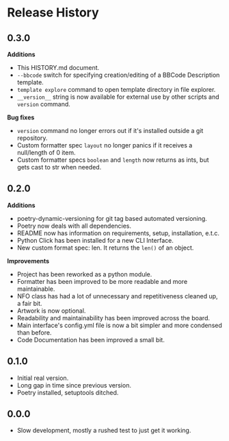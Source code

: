 # Release History

## 0.3.0

**Additions**

- This HISTORY.md document.
- `--bbcode` switch for specifying creation/editing of a BBCode Description template.
- `template explore` command to open template directory in file explorer.
- `__version__` string is now available for external use by other scripts and `version` command.

**Bug fixes**

- `version` command no longer errors out if it's installed outside a git repository.
- Custom formatter spec `layout` no longer panics if it receives a null/length of 0 item.
- Custom formatter specs `boolean` and `length` now returns as ints, but gets cast to str when needed.

## 0.2.0

**Additions**

- poetry-dynamic-versioning for git tag based automated versioning.
- Poetry now deals with all dependencies.
- README now has information on requirements, setup, installation, e.t.c.
- Python Click has been installed for a new CLI Interface.
- New custom format spec: len. It returns the `len()` of an object.

**Improvements**

- Project has been reworked as a python module.
- Formatter has been improved to be more readable and more maintainable.
- NFO class has had a lot of unnecessary and repetitiveness cleaned up, a fair bit.
- Artwork is now optional.
- Readability and maintainability has been improved across the board.
- Main interface's config.yml file is now a bit simpler and more condensed than before.
- Code Documentation has been improved a small bit.

## 0.1.0

- Initial real version.
- Long gap in time since previous version.
- Poetry installed, setuptools ditched.

## 0.0.0

- Slow development, mostly a rushed test to just get it working.
